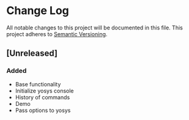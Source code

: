 # Change Log
All notable changes to this project will be documented in this file.
This project adheres to [Semantic Versioning](http://semver.org/).

## [Unreleased]
### Added
- Base functionality
- Initialize yosys console
- History of commands
- Demo
- Pass options to yosys
